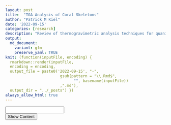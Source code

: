```yaml
---
layout: post
title:  "TGA Analysis of Coral Skeletons"
author: "Patrick M Kiel"
date: '2022-09-15'
categories: [research]
description: "Review of thermogravimetric analysis techniques for quanitative comparisons of coral skeletal properties."
output:
  md_document:
    variant: gfm
    preserve_yaml: TRUE
knit: (function(inputFile, encoding) {
  rmarkdown::render(inputFile, 
  encoding = encoding, 
  output_file = paste0('2022-09-15', "-",
                        gsub(pattern = "\\.Rmd$",
                              "", basename(inputFile))
                        ,".md"), 
  output_dir = "../_posts") })
always_allow_html: true
---
```


<script type="text/javascript">

window.onload = function() {
    //query string in the password
    const urlParams = new URLSearchParams(window.location.search);
    const pass = urlParams.get('pass')
    document.getElementById("password").value = pass;
};

function verify() {
  <!-- set the password here -->
  if (document.getElementById('password').value === 'tga') {
    document.getElementById('HIDDENDIV').classList.remove("hidden"); 
    document.getElementById('credentials').classList.add("hidden"); // Hide the div containing the credentials
  } else {
    alert('Invalid Password! You cannot view this content.');
    password.setSelectionRange(0, password.value.length);
  }
  return false;
}
</script>
<style type="text/css">
/*Change content Display */
.hidden {
  display: none;
}
</style>
<!-- The password box -->

<div id="credentials">

<input type="text" id="password" onkeydown="if (event.keyCode == 13) verify()" />
<br/>
<input id="button" type="button" value="Show Content" onclick="verify()" />

</div>

<!-- The content we want to show after password -->

<div id="HIDDENDIV" class="hidden" markdown="1">

<!-- Place all chunks, text, etc here as you would a normal RMarkdown document -->

# Overview

Thermogravimetric analysis (TGA) is a quantitative materials technique
that linearly heats a sample and simultaneously measures its mass as the
sample degrades. By looking at the percent decomposition over discrete
regions, we can characterize the coral sample’s fractional constituents.
The heating occurs in an inert environment (N<sub>2</sub> gas) to avoid
sample oxidation.

For analysis, we can use the first derivative of the TGA curve (called
the DTG curve) to identify the start, peak, and end temperatures for
each respective region. Then, we can integrate between the start and end
temperatures to calculate the percent degradation. For example, an
aragonite coral skeleton may have two peaks: decomposition of the
intracrystaline organics at approximately and the decomposition of
CaCO<sub>3</sub> to CaO and CO<sub>2</sub> at approximately 600-800 °C
(Fig 1.).

<h5>
Figure 1. Example TGA and DTG Curve
</h5>

<img src="/notebook/images/tgaAnalysis/example-TGA-1.png" width="90%" style="display: block; margin: auto;" />

In this document, I review the current coral TGA literature, describe
the samples I have tested thus far and the proposed analysis
methodology, and begin to analyze my initial results.

# Literature Review

There are a handful of publications which have used TGA to analyze coral
skeletons grown or collected under acidified environments. The most
interesting ones in my opinion are Coronado *et al.* 2019, Moynihan *et
al.* 2021, and Prada *et al.* 2021 for their use of the method and the
findings they present. A complete list of references I draw upon is
included below.

### Coronado *et al.* 2019

This paper sought to disentangle the biological effects on calcification
to make corals a more reliable paleoclimate proxy (i.e. better their
understand vital effects). They cultured *Stylophora pistillata* under
pH 8.2, 7.6, and 7.3 and found differences in the aragonite precipitated
by the corals under these treatments due to the increased amount of
intracrystalline organic matrix and water content as measured by TGA.

They heated at a rate of 10°C/min to 1000°C, but limited their analysis
to discrete regions from ambient to 520°C, focusing mainly on the
decomposition of water from ambient to 275°C and bulk organic matrix, OH
groups, and possible ACC from 275-520°C (Table 1). There was no clear
pattern for water, but for the 275-520°C group there was a lineal
increase across treatments(Fig. 2).

<table class=" lightable-classic" style="font-family: &quot;Arial Narrow&quot;, &quot;Source Sans Pro&quot;, sans-serif; margin-left: auto; margin-right: auto;">
<caption>
Table 1: Coronado et al. 2019 analysis Regions
</caption>
<thead>
<tr>
<th style="text-align:center;font-weight: bold;">
Temperature
</th>
<th style="text-align:center;font-weight: bold;">
Name
</th>
<th style="text-align:center;font-weight: bold;">
Reasoning
</th>
</tr>
</thead>
<tbody>
<tr>
<td style="text-align:center;">
20-150
</td>
<td style="text-align:center;">
Nonstructural water
</td>
<td style="text-align:center;">
evaporation of nonstructural water molecules
</td>
</tr>
<tr>
<td style="text-align:center;">
150-210
</td>
<td style="text-align:center;">
</td>
<td style="text-align:center;">
</td>
</tr>
<tr>
<td style="text-align:center;">
210-275
</td>
<td style="text-align:center;">
</td>
<td style="text-align:center;">
</td>
</tr>
<tr>
<td style="text-align:center;">
275-300
</td>
<td style="text-align:center;">
</td>
<td style="text-align:center;">
</td>
</tr>
<tr>
<td style="text-align:center;">
300-330
</td>
<td style="text-align:center;">
ACC
</td>
<td style="text-align:center;">
crystallization of ACC, which occurs \~ 316
</td>
</tr>
<tr>
<td style="text-align:center;">
330-411
</td>
<td style="text-align:center;">
</td>
<td style="text-align:center;">
</td>
</tr>
<tr>
<td style="text-align:center;">
411-440
</td>
<td style="text-align:center;">
</td>
<td style="text-align:center;">
transformation of aragonite to calcite, which occurs \~418
</td>
</tr>
<tr>
<td style="text-align:center;">
440-520
</td>
<td style="text-align:center;">
</td>
<td style="text-align:center;">
</td>
</tr>
<tr>
<td style="text-align:center;">
20-275
</td>
<td style="text-align:center;">
H2O
</td>
<td style="text-align:center;">
Integrates over all nonstructural water
</td>
</tr>
<tr>
<td style="text-align:center;">
275-520
</td>
<td style="text-align:center;">
OM-OH-ACC
</td>
<td style="text-align:center;">
captures all organic matrix, structural water, and ACC crystallization
</td>
</tr>
</tbody>
</table>
<h5>
Figure 2. TGA Results from Coronado et al. 2019
</h5>

![](/notebook/images/Coronado2019Results.png)<!-- -->

### Moynihan *et al.* 2021

This paper looked at *Porites* coral cores collected from Thailand,
Singapore, and Taiwan and correlated micro-mechanical properties with
environmental conditions. They found that corals from low salinity and
high sedimentation environments (large freshwater influx) had higher
organic content and increased embrittlement.

Their analysis looked at TGA from 20-500°C, which was achieved by
heating to a 200C isotherm for 5 minutes followed by a 10°C/min ramp to
400°C and then followed by a 20°C/min ramp to 500°C. They used the DTG
curve to identify the temperature of maximum weight loss change (Tmax)
and then defined three regions to determine percent change: 175 to
225°C, Tmax-50 - Tmax+50°C, and Tmax+50 to 500°C. They measured
micro-mechanical properties with an nanoindentation test.

<h5>
Figure 3. Regression of micro-mechanical properties and TGA, Moynihan et
al. 2019
</h5>

![](/notebook/images/Moynihan2021.png)<!-- -->

### Prada *et al.* 2021

This paper looked at four populations of naturally occurring reefs in
Papa New Guinea, two located by a CO<sub>2</sub> seep and two nearby
control sites. They measured 32 samples in total (10 for each control
and seep site at Dobu and 6 for each site at Upa Upasina). Their
analysis looked at TGA from 20-600°C at 10°C/min incremeents with a
120°C istotherm for 5 minutes to stabalize the removal of adsorbed
water. They then focussed their analysis on the region from 125-250°C
(structured water molecules) and 250-470°C (organix matrix).

They only found significant differences between sites in intraskeletal
strucutred water and intraskeletal OM at Upa Upasina, suggesting that
differences may not be solely environmentally controlled and their may
be physiological control of these parameters which are different between
different populations. Though further evidence to support this claim is
not presented here.

<h5>
Figure 4. TGA Results from Prada et al. 2021
</h5>

![](/notebook/images/Prada2021.png)<!-- -->

## Takeaways

Each of these papers analyzed TGA data slightly differently. However,
there is general agreement in the organic matrix limits (250-470°C) and
the structural water limits (150-225°C). There is potentially other
regions of interest too including the crystallization of ACC (300-330°C,
\~316°C) and the monotropic transformation of aragonite to calcite
(411-440°C, \~418°C).

## References

1.  1.  Coronado, I., Fine, M., Bosellini, F. R. & Stolarski, J. Impact
        of ocean acidification on crystallographic vital effect of the
        coral skeleton. Nat. Commun. 10, 1–9 (2019).

2.  Cuif, J. P., Dauphin, Y. Y., Doucet, J., Salome, M. & Susini, J.
    XANES mapping of organic sulfate in three scleractinian coral
    skeletons. Geochim. Cosmochim. Acta 67, 75–83 (2003).

3.  Cuif, J. P. et al. Fine-scale growth patterns in coral skeletons:
    Biochemical control over crystallization of aragonite fibres and
    assessment of early diagenesis. Geol. Soc. Spec. Publ. 303, 87–96
    (2008).

4.  Cuif, J. P., Dauphin, Y., Berthet, P. & Jegoudez, J. Associated
    water and organic compounds in coral skeletons: Quantitative
    thermogravimetry coupled to infrared absorption spectrometry.
    Geochemistry, Geophys. Geosystems 5, 1–9 (2004).

5.  Dauphin, Y., Cuif, J. P. & Massard, P. Persistent organic components
    in heated coral aragonitic skeletons-Implications for
    palaeoenvironmental reconstructions. Chem. Geol. 231, 26–37 (2006).

6.  Falini, G. et al. Control of aragonite deposition in colonial corals
    by intra-skeletal macromolecules. J. Struct. Biol. 183, 226–238
    (2013).

7.  Goffredo, S. et al. Biomineralization control related to population
    density under ocean acidification. Nat. Clim. Chang. 4, 593–597
    (2014).

8.  Moynihan, M. A. et al. Environmental impact on the mechanical
    properties of Porites spp. corals. Coral Reefs 40, 701–717 (2021).

9.  Pasquini, L. et al. Isotropic microscale mechanical properties of
    coral skeletons. J. R. Soc. Interface 12, 1–9 (2015).

10. Prada, F. et al. Coral micro- and macro-morphological skeletal
    properties in response to life-long acclimatization at CO2 vents in
    Papua New Guinea. Sci. Rep. 11, 1–10 (2021).

11. Reggi, M. et al. Biomineralization in mediterranean corals: The role
    of the intraskeletal organic matrix. Cryst. Growth Des. 14,
    4310–4320 (2014).

12. Schmidt, M. P., Ilott, A. J., Phillips, B. L. & Reeder, R. J.
    Structural changes upon dehydration of amorphous calcium carbonate.
    Cryst. Growth Des. 14, 938–951 (2014).

13. Stolarski, J. & Mazur, M. Nanostructure of biogenic versus abiogenic
    calcium carbonate crystals. Acta Palaeontol. Pol. 50, 847–865
    (2005).

# Samples

# Proposed Analysis

# Initial Results

</div>
